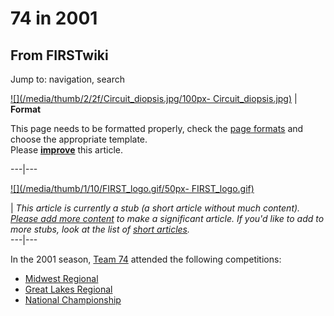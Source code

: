 # 74 in 2001

## From FIRSTwiki

Jump to: navigation, search

[![](/media/thumb/2/2f/Circuit_diopsis.jpg/100px-
Circuit_diopsis.jpg)](Image:Circuit_diopsis.jpg) | **Format**

This page needs to be formatted properly, check the [page formats](FIRSTwiki:Page_formats "FIRSTwiki:Page formats") and choose the appropriate template.<br>
Please **[improve](http://www.firstwiki.net/index.php?title=74_in_2001&action=edit "http://www.firstwiki.net/index.php?title=74_in_2001&action=edit")** this article.

---|---

[![](/media/thumb/1/10/FIRST_logo.gif/50px-
FIRST_logo.gif)](Image:FIRST_logo.gif)

| _This article is currently a stub (a short article without much content). [Please add more content](http://www.firstwiki.net/index.php?title=74_in_2001&action=edit "http://www.firstwiki.net/index.php?title=74_in_2001&action=edit") to make a significant article. If you'd like to add to more stubs, look at the list of [short articles](Special:Shortpages "Special:Shortpages")._<br>
---|---

In the 2001 season, [Team 74](74 "74") attended the following competitions:

- [Midwest Regional](Midwest_Regional "Midwest Regional")
- [Great Lakes Regional](Great_Lakes_Regional "Great Lakes Regional")
- [National Championship](National_Championship "National Championship")
